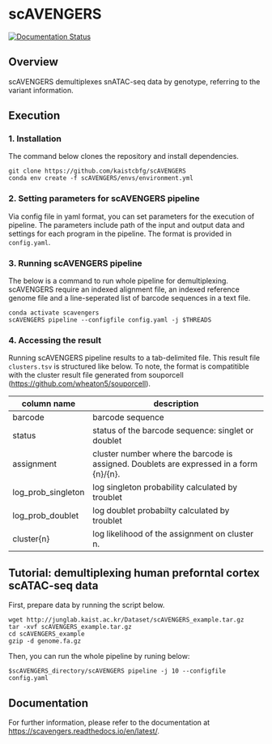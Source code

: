 # scAVENGERS
[![Documentation Status](https://readthedocs.org/projects/scavengers/badge/?version=latest)](https://scavengers.readthedocs.io/en/latest/?badge=latest)

## Overview
scAVENGERS demultiplexes snATAC-seq data by genotype, referring to the variant information.

## Execution
### 1. Installation
The command below clones the repository and install dependencies.
```
git clone https://github.com/kaistcbfg/scAVENGERS
conda env create -f scAVENGERS/envs/environment.yml
```

### 2. Setting parameters for scAVENGERS pipeline
Via config file in yaml format, you can set parameters for the execution of pipeline. The parameters include path of the input and output data and settings for each program in the pipeline. The format is provided in `config.yaml`. 

### 3. Running scAVENGERS pipeline
The below is a command to run whole pipeline for demultiplexing. scAVENGERS require an indexed alignment file, an indexed reference genome file and a line-seperated list of barcode sequences in a text file.
```
conda activate scavengers
scAVENGERS pipeline --configfile config.yaml -j $THREADS
```

### 4. Accessing the result
Running scAVENGERS pipeline results to a tab-delimited file. This result file `clusters.tsv` is structured like below. To note, the format is compatitible with the cluster result file generated from souporcell (https://github.com/wheaton5/souporcell).

|column name|description|
|---|---|
|barcode|barcode sequence|
|status|status of the barcode sequence: singlet or doublet|
|assignment|cluster number where the barcode is assigned. Doublets are expressed in a form {n}/{n}.|
|log_prob_singleton|log singleton probability calculated by troublet|
|log_prob_doublet|log doublet probabilty calculated by troublet|
|cluster{n}|log likelihood of the assignment on cluster n.|
## Tutorial: demultiplexing human preforntal cortex scATAC-seq data
First, prepare data by running the script below.
```
wget http://junglab.kaist.ac.kr/Dataset/scAVENGERS_example.tar.gz
tar -xvf scAVENGERS_example.tar.gz
cd scAVENGERS_example
gzip -d genome.fa.gz
```
Then, you can run the whole pipeline by runing below:
```
$scAVENGERS_directory/scAVENGERS pipeline -j 10 --configfile config.yaml
```
## Documentation
For further information, please refer to the documentation at https://scavengers.readthedocs.io/en/latest/.